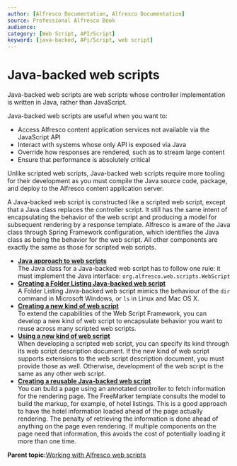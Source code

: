```yaml
---
author: [Alfresco Documentation, Alfresco Documentation]
source: Professional Alfresco Book
audience: 
category: [Web Script, API/Script]
keyword: [java-backed, APi/Script, web script]
---
```


# Java-backed web scripts

Java-backed web scripts are web scripts whose controller implementation is written in Java, rather than JavaScript.

Java-backed web scripts are useful when you want to:

-   Access Alfresco content application services not available via the JavaScript API
-   Interact with systems whose only API is exposed via Java
-   Override how responses are rendered, such as to stream large content
-   Ensure that performance is absolutely critical

Unlike scripted web scripts, Java-backed web scripts require more tooling for their development as you must compile the Java source code, package, and deploy to the Alfresco content application server.

A Java-backed web script is constructed like a scripted web script, except that a Java class replaces the controller script. It still has the same intent of encapsulating the behavior of the web script and producing a model for subsequent rendering by a response template. Alfresco is aware of the Java class through Spring Framework configuration, which identifies the Java class as being the behavior for the web script. All other components are exactly the same as those for scripted web scripts.

-   **[Java approach to web scripts](../concepts/ws-and-Java.md)**  
The Java class for a Java-backed web script has to follow one rule: it must implement the Java interface: `org.alfresco.web.scripts.WebScript`
-   **[Creating a Folder Listing Java-backed web script](../tasks/ws-folderListing-Java-scripting.md)**  
A Folder Listing Java-backed web script mimics the behaviour of the `dir` command in Microsoft Windows, or `ls` in Linux and Mac OS X.
-   **[Creating a new kind of web script](../tasks/ws-new-kind-create.md)**  
To extend the capabilities of the Web Script Framework, you can develop a new kind of web script to encapsulate behavior you want to reuse across many scripted web scripts.
-   **[Using a new kind of web script](../tasks/ws-new-kind-using.md)**  
When developing a scripted web script, you can specify its kind through its web script description document. If the new kind of web script supports extensions to the web script description document, you must provide those as well. Otherwise, development of the web script is the same as any other web script.
-   **[Creating a reusable Java-backed web script](../tasks/surf-java-ws-ex.md)**  
You can build a page using an annotated controller to fetch information for the rendering page. The FreeMarker template consults the model to build the markup, for example, of hotel listings. This is a good approach to have the hotel information loaded ahead of the page actually rendering. The penalty of retrieving the information is done ahead of anything on the page even rendering. If multiple components on the page need that information, this avoids the cost of potentially loading it more than one time.

**Parent topic:**[Working with Alfresco web scripts](../concepts/ws-architecture.md)

